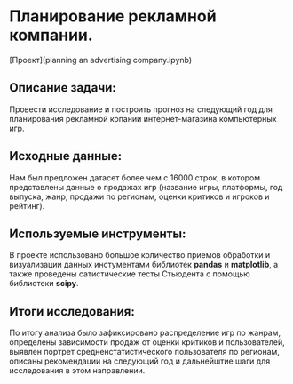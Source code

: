 # Планирование рекламной компании.
[Проект](planning an advertising company.ipynb)

## Описание задачи:
Провести исследование и построить прогноз на следующий год для планирования рекламной копании интернет-магазина компьютерных игр. 

## Исходные данные:
Нам был предложен датасет более чем с 16000 строк, в котором представлены данные о продажах игр (название игры, платформы, год выпуска, жанр, продажи по регионам, оценки критиков и игроков и рейтинг).

## Используемые инструменты:
В проекте использовано большое количество приемов обработки и визуализации данных инстументами библиотек **pandas** и **matplotlib**, а также проведены сатистические тесты Стьюдента с помощью библиотеки **scipy**.

## Итоги исследования:
По итогу анализа было зафиксировано распределение игр по жанрам, определены зависимости продаж от оценки критиков и пользователей, выявлен портрет средненстатистического пользователя по регионам, описаны рекомендации на следующий год и дальнейштие шаги для исследования в этом направлении.
